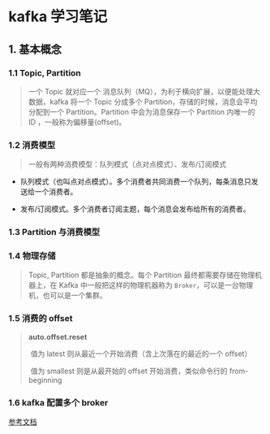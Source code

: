 # kafka 学习笔记

## 1. 基本概念

### 1.1 Topic, Partition

> 一个 Topic 就对应一个 消息队列（MQ），为利于横向扩展，以便能处理大数据，kafka 将一个 Topic 分成多个 Partition，存储的时候，消息会平均分配到一个 Partition。Partition 中会为消息保存一个 Partition 内唯一的 ID ，一般称为偏移量(offset)。

### 1.2 消费模型

> 一般有两种消费模型：队列模式（点对点模式）、发布/订阅模式

* 队列模式（也叫点对点模式）。多个消费者共同消费一个队列，每条消息只发送给一个消费者。

* 发布/订阅模式。多个消费者订阅主题，每个消息会发布给所有的消费者。

### 1.3 Partition 与消费模型

### 1.4 物理存储

> Topic, Partition 都是抽象的概念。每个 Partition 最终都需要存储在物理机器上，在 Kafka 中一般把这样的物理机器称为 `Broker`，可以是一台物理机，也可以是一个集群。

### 1.5 消费的 offset

> **auto.offset.reset** 
>
> ​	值为 latest 则从最近一个开始消费（含上次落在的最近的一个 offset）
>
> ​	值为 smallest 则是从最开始的 offset 开始消费，类似命令行的 from-beginning

### 1.6 kafka 配置多个 broker 

[参考文档](<https://www.cnblogs.com/yingww/p/8746379.html>)

> 

​    